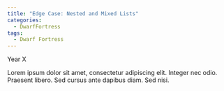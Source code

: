 ```yaml
---
title: "Edge Case: Nested and Mixed Lists"
categories:
  - DwarfFortress
tags:
  - Dwarf Fortress
---
```


Year X

Lorem ipsum dolor sit amet, consectetur adipiscing elit. Integer nec odio. Praesent libero. Sed cursus ante dapibus diam. Sed nisi. 